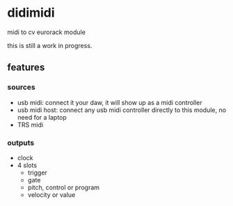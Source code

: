 # didimidi
midi to cv eurorack module

this is still a work in progress.

## features
### sources
* usb midi: connect it your daw, it will show up as a midi controller
* usb midi host: connect any usb midi controller directly to this module, no need for a laptop
* TRS midi

### outputs
* clock
* 4 slots
    * trigger
    * gate
    * pitch, control or program
    * velocity or value